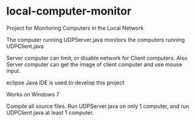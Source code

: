 # local-computer-monitor
Project for Monitoring Computers in the Local Network

The computer running UDPServer.java monitors the computers running UDPClient.java

Server computer can limit, or disable network for Client computers. Also Server computer can get the image of client computer and use mouse input.

eclipse Java IDE is used to develop this project

Works on Windows 7

Compile all source files. Run UDPServer.java on only 1 computer, and run UDPClient.java at least 1 computer.
